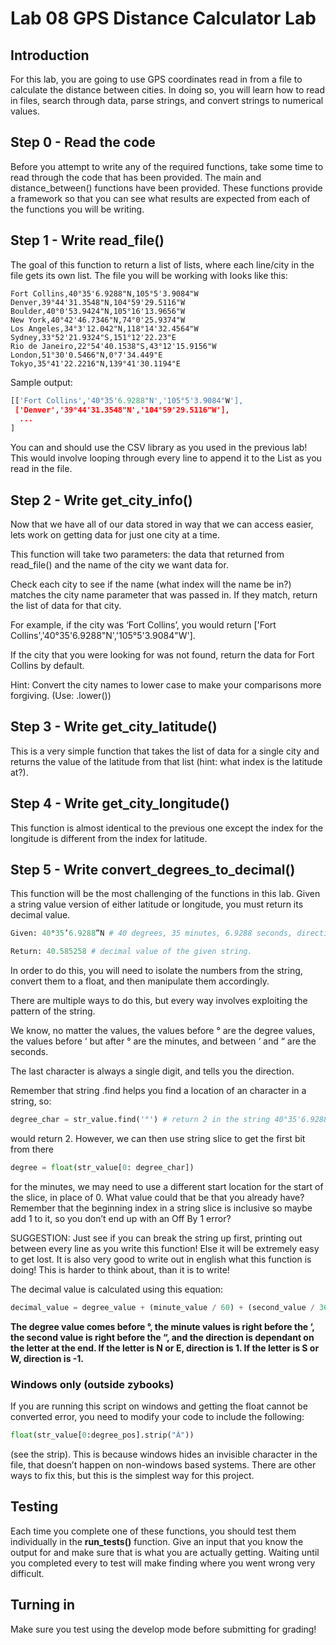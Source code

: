 # Lab 08 GPS Distance Calculator Lab
## Introduction
For this lab, you are going to use GPS coordinates read in from a file to calculate the distance between cities. In doing so, you will learn how to read in files, search through data, parse strings, and convert strings to numerical values.

## Step 0 - Read the code

Before you attempt to write any of the required functions, take some time to read through the code that has been provided. 
The main and distance_between() functions have been provided. 
These functions provide a framework so that you can see what results are expected from each of the functions you will be writing.

## Step 1 - Write read_file()

The goal of this function to return a list of lists, where each line/city in the file gets its own list. The file you will be working with looks like this:

``` 
Fort Collins,40°35'6.9288"N,105°5'3.9084"W
Denver,39°44'31.3548"N,104°59'29.5116"W
Boulder,40°0'53.9424"N,105°16'13.9656"W
New York,40°42'46.7346"N,74°0'25.9374"W
Los Angeles,34°3'12.042"N,118°14'32.4564"W
Sydney,33°52'21.9324"S,151°12'22.23"E
Rio de Janeiro,22°54'40.1538"S,43°12'15.9156"W
London,51°30'0.5466"N,0°7'34.449"E
Tokyo,35°41'22.2216"N,139°41'30.1194"E
```

Sample output:

``` python
[['Fort Collins','40°35'6.9288"N','105°5'3.9084"W'], 
 ['Denver','39°44'31.3548"N','104°59'29.5116"W'],
  ...
]
```
You can and should use the CSV library as you used in the previous lab! This would involve looping through every line to append it to the List as you read in the file.

## Step 2 - Write get_city_info()

Now that we have all of our data stored in way that we can access easier, lets work on getting data for just one city at a time.

This function will take two parameters: the data that returned from read_file() and the name of the city we want data for.

Check each city to see if the name (what index will the name be in?) matches the city name parameter that was passed in.
If they match, return the list of data for that city.

For example, if the city was ‘Fort Collins’, you would return ['Fort Collins','40°35'6.9288"N','105°5'3.9084"W'].

If the city that you were looking for was not found, return the data for Fort Collins by default.

Hint: Convert the city names to lower case to make your comparisons more forgiving. (Use: .lower())

## Step 3 - Write get_city_latitude()

This is a very simple function that takes the list of data for a single city and returns the value of the latitude from that list (hint: what index is the latitude at?).

## Step 4 - Write get_city_longitude()

This function is almost identical to the previous one except the index for the longitude is different from the index for latitude.

## Step 5 - Write convert_degrees_to_decimal()

This function will be the most challenging of the functions in this lab. Given a string value version of either latitude or longitude, you must return its decimal value.
```python
Given: 40°35’6.9288”N # 40 degrees, 35 minutes, 6.9288 seconds, direction north

Return: 40.585258 # decimal value of the given string.
```
In order to do this, you will need to isolate the numbers from the string, convert them to a float, and then manipulate them accordingly.

There are multiple ways to do this, but every way involves exploiting the pattern of the string.

We know, no matter the values, the values before ° are the degree values, the values before ‘ but after ° are the minutes, and between ‘ and “ are the seconds.

The last character is always a single digit, and tells you the direction.

Remember that string .find helps you find a location of an character in a string, so:
```python
degree_char = str_value.find('°') # return 2 in the string 40°35'6.9288"N
```
would return 2. However, we can then use string slice to get the first bit from there
```python
degree = float(str_value[0: degree_char])
```

for the minutes, we may need to use a different start location for the start of the slice, in place of 0. What value could that be that you already have? Remember that the beginning index in a string slice is inclusive so maybe add 1 to it, so you don’t end up with an Off By 1 error?

SUGGESTION: Just see if you can break the string up first, printing out between every line as you write this function! Else it will be extremely easy to get lost. It is also very good to write out in english what this function is doing! This is harder to think about, than it is to write!

The decimal value is calculated using this equation:
```python
decimal_value = degree_value + (minute_value / 60) + (second_value / 3600) * direction
```
__The degree value comes before °, the minute values is right before the ‘, the second value is right before the “, and the direction is dependant on the letter at the end. If the letter is N or E, direction is 1. If the letter is S or W, direction is -1.__

### Windows only (outside zybooks)
If you are running this script on windows and getting the float cannot be converted error, you need to modify your code to include the following:
```python
float(str_value[0:degree_pos].strip("Â"))
```
(see the strip). This is because windows hides an invisible character in the file, that doesn’t happen on non-windows based systems. There are other ways to fix this, but this is the simplest way for this project.

## Testing
Each time you complete one of these functions, you should test them individually in the __run_tests()__ function. Give an input that you know the output for and make sure that is what you are actually getting. Waiting until you completed every to test will make finding where you went wrong very difficult.

## Turning in
Make sure you test using the develop mode before submitting for grading!
